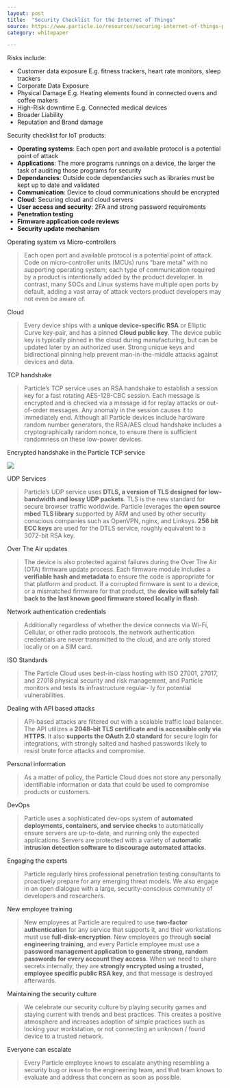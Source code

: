 ```yaml
---
layout: post
title:  "Security Checklist for the Internet of Things"
source: https://www.particle.io/resources/securing-internet-of-things-products/
category: whitepaper

---
```


Risks include:

- Customer data exposure E.g. fitness trackers, heart rate monitors, sleep trackers
- Corporate Data Exposure
- Physical Damage E.g. Heating elements found in connected ovens and coffee makers
- High-Risk downtime E.g. Connected medical devices
- Broader Liability
- Reputation and Brand damage

Security checklist for IoT products:

- **Operating systems**: Each open port and available protocol is a potential point of attack
- **Applications**: The more programs runnings on a device, the larger the task of auditing those programs for security
- **Dependancies**: Outside code dependancies such as libraries must be kept up to date and validated
- **Communication**: Device to cloud communications should be encrypted
- **Cloud**: Securing cloud and cloud servers
- **User access and security**: 2FA and strong password requirements
- **Penetration testing**
- **Firmware application code reviews**
- **Security update mechanism**

Operating system vs Micro-controllers

> Each open port and available protocol is a potential point of attack. Code on micro-controller units (MCUs) runs “bare metal” with no supporting operating system; each type of communication required by a product is intentionally added by the product developer. In contrast, many SOCs and Linux systems have multiple open ports by default, adding a vast array of attack vectors product developers may not even be aware of.

Cloud

> Every device ships with a **unique device-specific RSA** or Elliptic Curve key-pair, and has a pinned **Cloud public key**. The device public key is typically pinned in the cloud during manufacturing, but can be updated later by an authorized user. Strong unique keys and bidirectional pinning help prevent man-in-the-middle attacks against devices and data.

TCP handshake

> Particle’s TCP service uses an RSA handshake to establish a session key for a fast rotating AES-128-CBC session. Each message is encrypted and is checked via a message id for replay attacks or out-of-order messages. Any anomaly in the session causes it to immediately end. Although all Particle devices include hardware random number generators, the RSA/AES cloud handshake includes a cryptographically random nonce, to ensure there is sufficient randomness on these low-power devices.

Encrypted handshake in the Particle TCP service

![](img/particle-io-security-checklist.jpg)

UDP Services

> Particle’s UDP service uses **DTLS, a version of TLS designed for low-bandwidth and lossy UDP packets**. TLS is the new standard for secure browser traffic worldwide. Particle leverages the **open source mbed TLS library** supported by ARM and used by other security conscious companies such as OpenVPN, nginx, and Linksys. **256 bit ECC keys** are used for the DTLS service, roughly equivalent to a 3072-bit RSA key.

Over The Air updates

> The device is also protected against failures during the Over The Air (OTA) firmware update process. Each firmware module includes a **verifiable hash and metadata** to ensure the code is appropriate for that platform and product. If a corrupted firmware is sent to a device, or a mismatched firmware for that product, the **device will safely fall back to the last known good firmware stored locally in flash**.

Network authentication credentials

> Additionally regardless of whether the device connects via Wi-Fi, Cellular, or other radio protocols, the network authentication credentials are never transmitted to the cloud, and are only stored locally or on a SIM card.

ISO Standards

> The Particle Cloud uses best-in-class hosting with ISO 27001, 27017, and 27018 physical security and risk management, and Particle monitors and tests its infrastructure regular- ly for potential vulnerabilities.

Dealing with API based attacks

> API-based attacks are filtered out with a scalable traffic load balancer. The API utilizes a **2048-bit TLS certificate and is accessible only via HTTPS**. It also **supports the OAuth 2.0 standard** for secure login for integrations, with strongly salted and hashed passwords likely to resist brute force attacks and compromise.

Personal information

> As a matter of policy, the Particle Cloud does not store any personally identifiable information or data that could be used to compromise products or customers.

DevOps

> Particle uses a sophisticated dev-ops system of **automated deployments, containers, and service checks** to automatically ensure servers are up-to-date, and running only the expected applications. Servers are protected with a variety of **automatic intrusion detection software to discourage automated attacks**.

Engaging the experts

> Particle regularly hires professional penetration testing consultants to proactively prepare for any emerging threat models. We also engage in an open dialogue with a large, security-conscious community of developers and researchers.

New employee training

> New employees at Particle are required to use **two-factor authentication** for any service that supports it, and their workstations must use **full-disk-encryption**. New employees go through **social engineering training**, and every Particle employee must use a **password management application to generate strong, random passwords for every account they access**. When we need to share secrets internally, they are **strongly encrypted using a trusted, employee specific public RSA key**, and that message is destroyed afterwards.

Maintaining the security culture

> We celebrate our security culture by playing security games and staying current with trends and best practices. This creates a positive atmosphere and increases adoption of simple practices such as locking your workstation, or not connecting an unknown / found device to a trusted network.

Everyone can escalate

> Every Particle employee knows to escalate anything resembling a security bug or issue to the engineering team, and that team knows to evaluate and address that concern as soon as possible.

